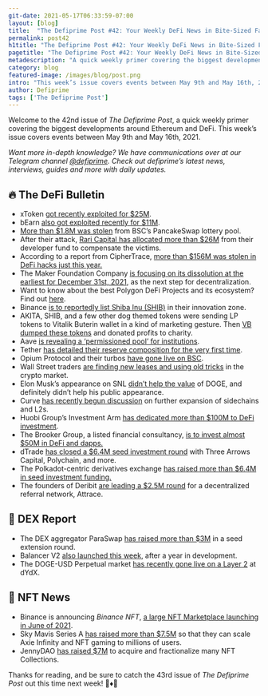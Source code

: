 ```yaml
---
git-date: 2021-05-17T06:33:59-07:00
layout: [blog]
title:  "The Defiprime Post #42: Your Weekly DeFi News in Bite-Sized Fashion"
permalink: post42
h1title: "The Defiprime Post #42: Your Weekly DeFi News in Bite-Sized Fashion"
pagetitle: "The Defiprime Post #42: Your Weekly DeFi News in Bite-Sized Fashion"
metadescription: "A quick weekly primer covering the biggest developments around Ethereum and DeFi. This week’s issue covers events between May 9th and May 16th, 2021"
category: blog
featured-image: /images/blog/post.png
intro: "This week’s issue covers events between May 9th and May 16th, 2021"
author: Defiprime
tags: ['The Defiprime Post']
---
```


Welcome to the 42nd issue of _The Defiprime Post_, a quick weekly primer covering the biggest developments around Ethereum and DeFi. This week’s issue covers events between May 9th and May 16th, 2021.

_Want more in-depth knowledge? We have communications over at our Telegram channel [@defiprime](https://t.me/defiprime). Check out defiprime’s latest news, interviews, guides and more with daily updates._


## 🔥 The DeFi Bulletin

*   xToken [got recently exploited for $25M](http://etherscan.io/tx/0x7cc7d935d%E2%80%A6).
*   bEarn [also got exploited recently for $11M](https://twitter.com/defiprime/status/1393945308850126851?s=19).
*   [More than $1.8M was stolen](https://medium.com/@cryptopwnage/1-800-000-was-stolen-from-binance-smart-chain-pancakeswap-lottery-pool-ca2afb415f9) from BSC’s PancakeSwap lottery pool.
*   After their attack, [Rari Capital has allocated more than $26M](https://cointelegraph.com/news/rari-capital-allocates-26m-from-developer-fund-to-compensate-hack-victims) from their developer fund to compensate the victims.
*   According to a report from CipherTrace, [more than $156M was stolen in DeFi hacks just this year.](https://decrypt.co/70690/defi-hacks-2021-ciphertrace-report)
*   The Maker Foundation Company [is focusing on its dissolution at the earliest for December 31st, 2021](https://blog.makerdao.com/the-maker-foundation-focuses-on-its-dissolution/), as the next step for decentralization.
*   Want to know about the best Polygon DeFi Projects and its ecosystem? Find out [here](https://defiprime.com/polygon).
*   Binance [is to reportedly list Shiba Inu (SHIB)](https://www.binance.com/en/support/announcement/f1fe616e688b452f9d736753cb2d947a?ref=JLI1VBLA&utm_source=BinanceTwitter&utm_medium=GlobalSocial&utm_campaign=GlobalSocial) in their innovation zone.
*   AKITA, SHIB, and a few other dog themed tokens were sending LP tokens to Vitalik Buterin wallet in a kind of marketing gesture. Then [VB dumped these tokens](https://twitter.com/defiprime/status/1392535058892791809) and donated profits to charity.    
*   Aave [is revealing a ‘permissioned pool’ for institutions](https://cointelegraph.com/news/defi-lending-platform-aave-reveals-private-pool-for-institutions).
*   Tether [has detailed their reserve composition for the very first time](https://www.coindesk.com/tether-first-reserve-composition-report-usdt).
*   Opium Protocol and their turbos [have gone live on BSC](https://medium.com/opium-network/opium-protocol-is-live-on-binance-smart-chain-38e7ed7e773d).
*   Wall Street traders [are finding new leases and using old tricks](https://www.bloomberg.com/news/articles/2021-05-10/wall-street-unleashes-old-tricks-in-2-5-trillion-crypto-jungle?srnd=premium) in the crypto market.
*   Elon Musk’s appearance on SNL [didn’t help the value](https://www.bloomberg.com/opinion/articles/2021-05-10/elon-musk-s-snl-debut-didn-t-help-the-dogecoin-bulls) of DOGE, and definitely didn’t help his public appearance.
*   Curve [has recently begun discussion](https://gov.curve.fi/t/discussion-multi-chain-gauges-to-spread-the-crv-love-on-side-chains-and-l2s/1747) on further expansion of sidechains and L2s.
*   Huobi Group’s Investment Arm [has dedicated more than $100M to DeFi investment](https://www.coindesk.com/huobi-groups-investment-arm-dedicates-100m-to-defi-mergers).
*   The Brooker Group, a listed financial consultancy, [is to invest almost $50M in DeFi and dapps.](https://www.coindesk.com/brooker-group-to-invest-defi-dapp-startups)
*   dTrade [has closed a $6.4M seed investment round](https://medium.com/dtrade/dtrade-closes-6-4m-seed-round-3462d56a80c5) with Three Arrows Capital, Polychain, and more.
*   The Polkadot-centric derivatives exchange [has raised more than $6.4M in seed investment funding.](https://cointelegraph.com/news/polkadot-centric-derivatives-exchange-raises-6-4m-in-seed-funding)
*   The founders of Deribit [are leading a $2.5M round](https://www.theblockcrypto.com/post/104649/deribit-founders-funding-decentralized-referral-network-attrace) for a decentralized referral network, Attrace.

## 💱 DEX Report

*   The DEX aggregator ParaSwap [has raised more than $3M](https://www.theblockcrypto.com/linked/104308/decentralized-exchange-dex-aggregator-paraswap-seed-extension) in a seed extension round.
*   Balancer V2 [also launched this week](https://medium.com/balancer-protocol/the-most-flexible-and-efficient-amm-is-live-meet-balancer-v2-2451a22779b3), after a year in development.
*   The DOGE-USD Perpetual market [has recently gone live on a Layer 2](https://trade.dydx.exchange/r/QMFTAHFN) at dYdX.


## 💎 NFT News

*   Binance is announcing _Binance NFT_, [a large NFT Marketplace launching in June of 2021](https://www.binance.com/en/blog/421499824684901995/Introducing-Binance-NFT-A-Groundbreaking-NFT-Marketplace-Launching-June-2021?ref=JLI1VBLA&utm_source=BinanceTwitter&utm_medium=GlobalSocial&utm_campaign=GlobalSocial).
*   Sky Mavis Series A [has raised more than $7.5M](https://axie.substack.com/p/seriesa) so that they can scale Axie Infinity and NFT gaming to millions of users.
*   JennyDAO [has raised $7M](https://www.coindesk.com/dao-raises-7m-to-acquire-and-fractionalize-nft-collections) to acquire and fractionalize many NFT Collections.

Thanks for reading, and be sure to catch the 43rd issue of _The Defiprime Post_ out this time next week! 👋♦️👋

